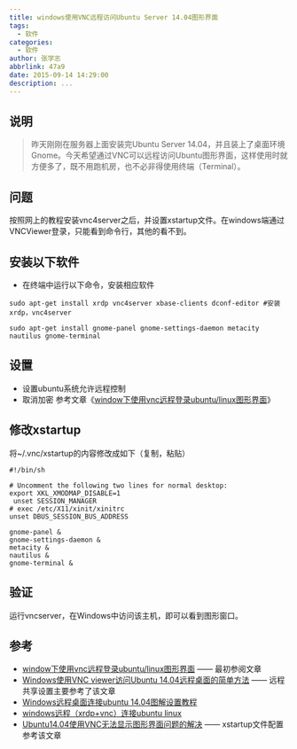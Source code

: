 ```yaml
---
title: windows使用VNC远程访问Ubuntu Server 14.04图形界面
tags:
  - 软件
categories:
  - 软件
author: 张学志
abbrlink: 47a9
date: 2015-09-14 14:29:00
description: ...
---
```






## 说明
> 昨天刚刚在服务器上面安装完Ubuntu Server 14.04，并且装上了桌面环境Gnome。今天希望通过VNC可以远程访问Ubuntu图形界面，这样使用时就方便多了，既不用跑机房，也不必非得使用终端（Terminal）。

## 问题
按照网上的教程安装vnc4server之后，并设置xstartup文件。在windows端通过VNCViewer登录，只能看到命令行，其他的看不到。


## 安装以下软件
* 在终端中运行以下命令，安装相应软件

``` shell
sudo apt-get install xrdp vnc4server xbase-clients dconf-editor #安装xrdp，vnc4server

sudo apt-get install gnome-panel gnome-settings-daemon metacity nautilus gnome-terminal 
```

## 设置
* 设置ubuntu系统允许远程控制
* 取消加密
参考文章《[window下使用vnc远程登录ubuntu/linux图形界面](http://blog.sina.com.cn/s/blog_677265f601012mqg.html)》

## 修改xstartup
将~/.vnc/xstartup的内容修改成如下（复制，粘贴）
```
#!/bin/sh

# Uncomment the following two lines for normal desktop:
export XKL_XMODMAP_DISABLE=1
 unset SESSION_MANAGER
# exec /etc/X11/xinit/xinitrc
unset DBUS_SESSION_BUS_ADDRESS

gnome-panel &
gnome-settings-daemon &
metacity &
nautilus &
gnome-terminal &
```

## 验证
运行vncserver，在Windows中访问该主机，即可以看到图形窗口。


## 参考
* [window下使用vnc远程登录ubuntu/linux图形界面](http://blog.sina.com.cn/s/blog_677265f601012mqg.html) —— 最初参阅文章
* [Windows使用VNC viewer访问Ubuntu 14.04远程桌面的简单方法](http://blog.csdn.net/sunnylgz/article/details/40779973) —— 远程共享设置主要参考了该文章
* [Windows远程桌面连接ubuntu 14.04图解设置教程](http://www.zhixing123.cn/ubuntu/41953.html)
* [windows远程（xrdp+vnc）连接ubuntu linux](http://wangkerui.com/archives/391)
* [Ubuntu14.04使用VNC无法显示图形界面问题的解决](http://blog.csdn.net/wwq_1111/article/details/46502873) —— xstartup文件配置参考该文章
